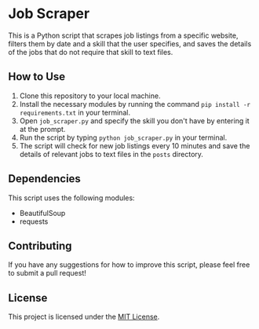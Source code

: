 # Job Scraper

This is a Python script that scrapes job listings from a specific website, filters them by date and a skill that the user specifies, and saves the details of the jobs that do not require that skill to text files.

## How to Use

1. Clone this repository to your local machine.
2. Install the necessary modules by running the command `pip install -r requirements.txt` in your terminal.
3. Open `job_scraper.py` and specify the skill you don't have by entering it at the prompt.
4. Run the script by typing `python job_scraper.py` in your terminal.
5. The script will check for new job listings every 10 minutes and save the details of relevant jobs to text files in the `posts` directory.

## Dependencies

This script uses the following modules:
- BeautifulSoup
- requests

## Contributing

If you have any suggestions for how to improve this script, please feel free to submit a pull request!

## License

This project is licensed under the [MIT License](https://opensource.org/licenses/MIT).
